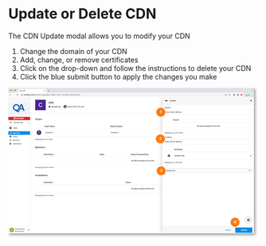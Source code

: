 # Update or Delete CDN

The CDN Update modal allows you to modify your CDN

1. Change the domain of your CDN
2. Add, change, or remove certificates
3. Click on the drop-down and follow the instructions to delete your CDN
4. Click the blue submit button to apply the changes you make

<a href="../../../images/infra-cdn-update-lg.jpg" target="_blank"><img src="../../../images/infra-cdn-update.jpg" style="margin: auto; display: block"></a>
